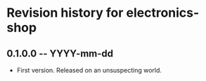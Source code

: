 # Revision history for electronics-shop

## 0.1.0.0 -- YYYY-mm-dd

* First version. Released on an unsuspecting world.
